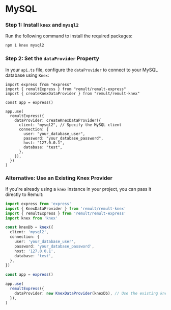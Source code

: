 # MySQL

### Step 1: Install `knex` and `mysql2`

Run the following command to install the required packages:

```sh
npm i knex mysql2
```

### Step 2: Set the `dataProvider` Property

In your `api.ts` file, configure the `dataProvider` to connect to your MySQL database using `Knex`:

```ts{3,9-18}
import express from "express"
import { remultExpress } from "remult/remult-express"
import { createKnexDataProvider } from "remult/remult-knex"

const app = express()

app.use(
  remultExpress({
    dataProvider: createKnexDataProvider({
      client: "mysql2", // Specify the MySQL client
      connection: {
        user: "your_database_user",
        password: "your_database_password",
        host: "127.0.0.1",
        database: "test",
      },
    }),
  })
)
```

### Alternative: Use an Existing Knex Provider

If you're already using a `knex` instance in your project, you can pass it directly to Remult:

```ts
import express from 'express'
import { KnexDataProvider } from 'remult/remult-knex'
import { remultExpress } from 'remult/remult-express'
import knex from 'knex'

const knexDb = knex({
  client: 'mysql2',
  connection: {
    user: 'your_database_user',
    password: 'your_database_password',
    host: '127.0.0.1',
    database: 'test',
  },
})

const app = express()

app.use(
  remultExpress({
    dataProvider: new KnexDataProvider(knexDb), // Use the existing knex instance
  }),
)
```

